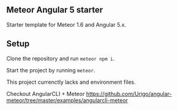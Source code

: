 Meteor Angular 5 starter
------------------------

Starter template for Meteor 1.6  and Angular 5.x.

## Setup ##
Clone the repository and run `meteor npm i`.

Start the project by running `meteor`.

This project currenctly lacks and environment files.

Checkout AngularCLI + Meteor https://github.com/Urigo/angular-meteor/tree/master/examples/angularcli-meteor
